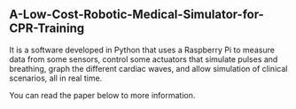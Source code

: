 ## A-Low-Cost-Robotic-Medical-Simulator-for-CPR-Training

It is a software developed in Python that uses a Raspberry Pi to measure data from some sensors, control some actuators that simulate pulses and breathing, graph the different cardiac waves, and allow simulation of clinical scenarios, all in real time.

You can read the paper below to more information.
